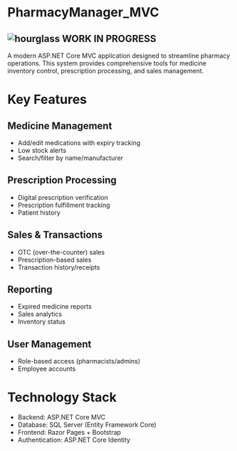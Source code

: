 # PharmacyManager_MVC
## ![hourglass](https://github.com/user-attachments/assets/e8c17d19-f465-4b25-b305-3d46600cf682) WORK IN PROGRESS

 A modern ASP.NET Core MVC application designed to streamline pharmacy operations. This system provides comprehensive tools for medicine inventory control, prescription processing, and sales management.

# Key Features
 
## Medicine Management

- Add/edit medications with expiry tracking
- Low stock alerts
- Search/filter by name/manufacturer

## Prescription Processing

- Digital prescription verification
- Prescription fulfillment tracking
- Patient history

## Sales & Transactions

- OTC (over-the-counter) sales
- Prescription-based sales
- Transaction history/receipts

## Reporting

- Expired medicine reports
- Sales analytics
- Inventory status

## User Management

- Role-based access (pharmacists/admins)
- Employee accounts

# Technology Stack
- Backend: ASP.NET Core MVC
- Database: SQL Server (Entity Framework Core)
- Frontend: Razor Pages + Bootstrap
- Authentication: ASP.NET Core Identity
